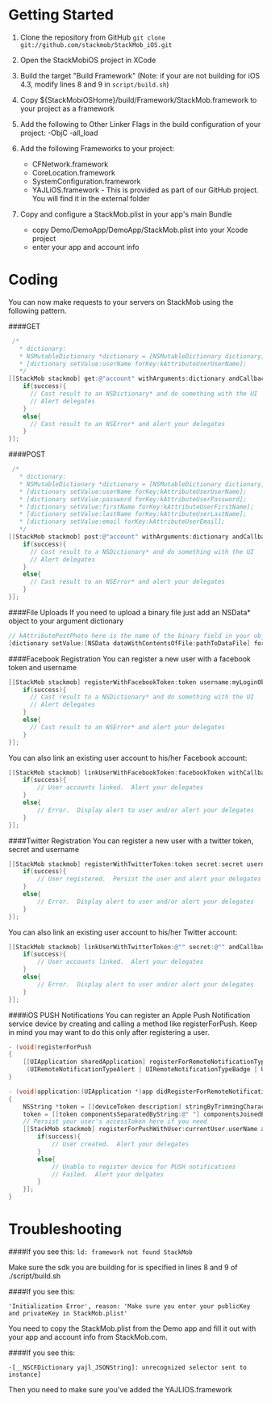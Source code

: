 Getting Started
=========
1. Clone the repository from GitHub
`git clone git://github.com/stackmob/StackMob_iOS.git`
2. Open the StackMobiOS project in XCode
3.  Build the target "Build Framework" (Note: if your are not building for iOS 4.3, modify lines 8 and 9 in ```script/build.sh```)
4.  Copy $\{StackMobiOSHome\}/build/Framework/StackMob.framework to your project as a framework
5. Add the following to Other Linker Flags in the build configuration of your project: -ObjC -all_load
6.  Add the following Frameworks to your project:

    - CFNetwork.framework
    - CoreLocation.framework
    - SystemConfiguration.framework
    - YAJLiOS.framework - This is provided as part of our GitHub project. You will find it in the external folder

7. Copy and configure a StackMob.plist in your app's main Bundle

    - copy Demo/DemoApp/DemoApp/StackMob.plist into your Xcode project
    - enter your app and account info

Coding
=====
You can now make requests to your servers on StackMob using the following pattern.

####GET

```objective-c
 /*
   * dictionary: 
   * NSMutableDictionary *dictionary = [NSMutableDictionary dictionary];
   * [dictionary setValue:userName forKey:kAttributeUserUserName];
   */
[[StackMob stackmob] get:@"account" withArguments:dictionary andCallback:^(BOOL success, id result){
    if(success){
      // Cast result to an NSDictionary* and do something with the UI
      // Alert delegates
    }
    else{
      // Cast result to an NSError* and alert your delegates
    }
}];
```
####POST
```objective-c
 /*
   * dictionary: 
   * NSMutableDictionary *dictionary = [NSMutableDictionary dictionary];
   * [dictionary setValue:userName forKey:kAttributeUserUserName];
   * [dictionary setValue:password forKey:kAttributeUserPassword];
   * [dictionary setValue:firstName forKey:kAttributeUserFirstName];
   * [dictionary setValue:lastName forKey:kAttributeUserLastName];
   * [dictionary setValue:email forKey:kAttributeUserEmail];
   */
[[StackMob stackmob] post:@"account" withArguments:dictionary andCallback:^(BOOL success, id result){
    if(success){
      // Cast result to a NSDictionary* and do something with the UI
      // Alert delegates
    }
    else{
      // Cast result to an NSError* and alert your delegates
    }
}];
```
####File Uploads
If you need to upload a binary file just add an NSData* object to your argument dictionary

```objective-c
// kAttributePostPhoto here is the name of the binary field in your object model
[dictionary setValue:[NSData dataWithContentsOfFile:pathToDataFile] forKey:kAttributePostPhoto];
```
####Facebook Registration
You can register a new user with a facebook token and username

```objective-c
[[StackMob stackmob] registerWithFacebookToken:token username:myLoginObject.userName andCallback:^(BOOL success, id result){
    if(success){
      // Cast result to a NSDictionary* and do something with the UI
      // Alert delegates
    }
    else{
      // Cast result to an NSError* and alert your delegates
    }
}];
```
You can also link an existing user account to his/her Facebook account:

```objective-c
[[StackMob stackmob] linkUserWithFacebookToken:facebookToken withCallback:^(BOOL success, id result){
    if(success){
        // User accounts linked.  Alert your delegates
    }
    else{
        // Error.  Display alert to user and/or alert your delegates
    }
}];
```
####Twitter Registration
You can register a new user with a twitter token, secret and username

```objective-c
[[StackMob stackmob] registerWithTwitterToken:token secret:secret username:username andCallback:^(BOOL success, id result){
    if(success){
        // User registered.  Persist the user and alert your delegates
    }
    else{
        // Error.  Display alert to user and/or alert your delegates
    }
}];
```
You can also link an existing user account to his/her Twitter account:

```objective-c
[[StackMob stackmob] linkUserWithTwitterToken:@"" secret:@"" andCallback:^(BOOL success, id result){
    if(success){
        // User accounts linked.  Alert your delegates
    }
    else{
        // Error.  Display alert to user and/or alert your delegates
    }
}];
```
####iOS PUSH Notifications
You can register an Apple Push Notification service device by creating and calling a method like registerForPush.  Keep in mind you may want to do this only after registering a user.

```objective-c
- (void)registerForPush
{
    [[UIApplication sharedApplication] registerForRemoteNotificationTypes: 
     (UIRemoteNotificationTypeAlert | UIRemoteNotificationTypeBadge | UIRemoteNotificationTypeSound)];
}
```

```objective-c
- (void)application:(UIApplication *)app didRegisterForRemoteNotificationsWithDeviceToken:(NSData *)deviceToken 
{
    NSString *token = [[deviceToken description] stringByTrimmingCharactersInSet:[NSCharacterSet characterSetWithCharactersInString:@"<>"]];
    token = [[token componentsSeparatedByString:@" "] componentsJoinedByString:@""];
    // Persist your user's accessToken here if you need
    [[StackMob stackmob] registerForPushWithUser:currentUser.userName andToken:token andCallback:^(BOOL success, id result){
        if(success){
            // User created.  Alert your delegates
        }
        else{
            // Unable to register device for PUSH notifications 
            // Failed.  Alert your delgates
        }
    }];
}
```

Troubleshooting
===============

####If you see this:
```ld: framework not found StackMob```

Make sure the sdk you are building for is specified in lines 8 and 9 of ./script/build.sh

####If you see this:

```'Initialization Error', reason: 'Make sure you enter your publicKey and privateKey in StackMob.plist'```

You need to copy the StackMob.plist from the Demo app and fill it out with your app and account info from StackMob.com.

####If you see this:

```-[__NSCFDictionary yajl_JSONString]: unrecognized selector sent to instance]```

Then you need to make sure you've added the YAJLIOS.framework

